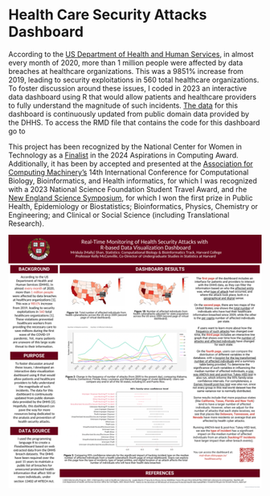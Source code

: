 # Health Care Security Attacks Dashboard

According to the [US Department of Health and Human Services](https://www.hhs.gov/sites/default/files/2020-hph-cybersecurty-retrospective-tlpwhite.pdf),  in almost every month of 2020, more than 1 million people were affected by data breaches at healthcare organizations. This was a 9851% increase from 2019, leading to security exploitations in 560 total healthcare organizations. To foster discussion around these issues, I coded in 2023 an interactive data dashboard using R that would allow patients and healthcare providers to fully understand the magnitude of such incidents. [The data](https://ocrportal.hhs.gov/ocr/breach/breach_report.jsf) for this dashboard is continuously updated from public domain data provided by the DHHS. To access the RMD file that contains the code for this dashboard go to 

This project has been recognized by the National Center for Women in Technology as a [Finalist](https://www.aspirations.org/people/mridula-s/141478) in the 2024 Aspirations in Computing Award. Additionally, it has been by accepted and presented at the [Association for Computing Machinery’s](https://dl.acm.org/doi/10.1145/3584371.3613035) 14th International Conference for Computational Biology, Bioinformatics, and Health informatics, for which I was recognized with a 2023 National Science Foundation Student Travel Award, and rhe [New England Science Symposium](https://dicp.hms.harvard.edu/sites/default/files/2024-05/2024%20Ness%20Award%20Recipients_final.pdf), for which I won the first prize in Public Health, Epidemiology or Biostatistics; Bioinformatics, Physics, Chemistry or Engineering; and Clinical or Social
Science (including Translational Research).

<img src='2024 Poster Presentation.png' /></a>
